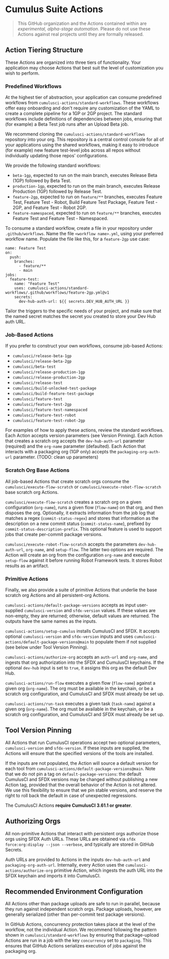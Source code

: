 # Cumulus Suite Actions

> This GitHub organization and the Actions contained within are _experimental, alpha-stage automation_. Please do not use these Actions against real projects until they are formally released.

## Action Tiering Structure

These Actions are organized into three tiers of functionality. Your application may choose Actions that best suit the level of customization you wish to perform.

### Predefined Workflows

At the highest tier of abstraction, your application can consume predefined workflows from `cumulusci-actions/standard-workflows`. These workflows offer easy onboarding and don't require any customization of the YAML to create a complete pipeline for a 1GP or 2GP project. The standard workflows include definitions of dependencies between jobs, ensuring that (for example) a Beta Test job runs after an Upload Beta job.

We recommend cloning the `cumulusci-actions/standard-workflows` repository into your org. This repository is a central control console for all of your applications using the shared workflows, making it easy to introduce (for example) new feature test-level jobs across all repos without individually updating those repos' configurations.

We provide the following standard workflows:

- `beta-1gp`, expected to run on the main branch, executes Release Beta (1GP) followed by Beta Test.
- `production-1gp`, expected to run on the main branch, executes Release Production (1GP) followed by Release Test.
- `feature-2gp`, expected to run on `feature/**` branches, executes Feature Test, Feature Test - Robot, Build Feature Test Package, Feature Test - 2GP, and Feature Test - Robot 2GP.
- `feature-namespaced`, expected to run on `feature/**` branches, executes Feature Test and Feature Test - Namespaced.

To consume a standard workflow, create a file in your repository under `.github/workflows`. Name the file `<workflow name>.yml`, using your preferred workflow name. Populate the file like this, for a `feature-2gp` use case:

```
name: Feature Test
on:
  push:
    branches:
      - feature/**
      - main
jobs:
  feature-test:
    name: "Feature Test"
    uses: cumulusci-actions/standard-workflows/.github/workflows/feature-2gp.yml@v1
    secrets:
      dev-hub-auth-url: ${{ secrets.DEV_HUB_AUTH_URL }}
```

Tailor the triggers to the specific needs of your project, and make sure that the named secret matches the secret you created to store your Dev Hub auth URL.

### Job-Based Actions

If you prefer to construct your own workflows, consume job-based Actions:

- `cumulusci/release-beta-1gp`
- `cumulusci/release-beta-2gp`
- `cumulusci/beta-test`
- `cumulusci/release-production-1gp`
- `cumulusci/release-production-2gp`
- `cumulusci/release-test`
- `cumulusci/build-unlocked-test-package`
- `cumulusci/build-feature-test-package`
- `cumulusci/feature-test`
- `cumulusci/feature-test-2gp`
- `cumulusci/feature-test-namespaced`
- `cumulusci/feature-test-robot`
- `cumulusci/feature-test-robot-2gp`

For examples of how to apply these actions, review the standard workflows. Each Action accepts version parameters (see Version Pinning). Each Action that creates a scratch org accepts the `dev-hub-auth-url` parameter (required) and the `org-name` parameter (defaulted). Each Action that interacts with a packaging org (1GP only) accepts the `packaging-org-auth-url` parameter. (TODO: clean up parameters)

### Scratch Org Base Actions

All job-based Actions that create scratch orgs consume the `cumulusci/execute-flow-scratch` or `cumulusci/execute-robot-flow-scratch` base scratch org Actions. 

`cumulusci/execute-flow-scratch` creates a scratch org on a given configuration (`org-name`), runs a given flow (`flow-name`) on that org, and then disposes the org. Optionally, it extracts information from the job log that matches a regex (`commit-status-regex`) and stores that information as the description on a new commit status (`commit-status-name`), prefixed by `commit-status-description-prefix`. This optional feature is used to support jobs that create per-commit package versions.

`cumulusci/execute-robot-flow-scratch` accepts the parameters `dev-hub-auth-url`, `org-name`, and `setup-flow`. The latter two options are required. The Action will create an org from the configuration `org-name` and execute `setup-flow` against it before running Robot Framework tests. It stores Robot results as an artifact.

### Primitive Actions

Finally, we also provide a suite of primitive Actions that underlie the base scratch org Actions and all persistent-org Actions.

`cumulusci-actions/default-package-versions` accepts as input user-supplied `cumulusci-version` and `sfdx-version` values. If these values are non-empty, they are returned; otherwise, default values are returned. The outputs have the same names as the inputs.

`cumulusci-actions/setup-cumulus` installs CumulusCI and SFDX. It accepts optional `cumulusci-version` and `sfdx-version` inputs and uses `cumulusci-actions/default-package-versions@main` to populate them if not supplied (see below under Tool Version Pinning).

`cumulusci-actions/authorize-org` accepts an `auth-url` and `org-name`, and ingests that org authorization into the SFDX and CumulusCI keychains. If the optional `dev-hub` input is set to `true`, it assigns this org as the default Dev Hub.

`cumulusci-actions/run-flow` executes a given flow (`flow-name`) against a given org (`org-name`). The org must be available in the keychain, or be a scratch org configuration, and CumulusCI and SFDX must already be set up.

`cumulusci-actions/run-task` executes a given task (`task-name`) against a given org (`org-name`). The org must be available in the keychain, or be a scratch org configuration, and CumulusCI and SFDX must already be set up.

## Tool Version Pinning

All Actions that run CumulusCI operations accept two optional parameters, `cumulusci-version` and `sfdx-version`. If these inputs are supplied, the Actions will ensure that the specified versions of the tools are installed.

If the inputs are not populated, the Action will source a default version for each tool from `cumulusci-actions/default-package-versions@main`. Note that we do not pin a tag on `default-package-versions`: the default CumulusCI and SFDX versions may be changed without publishing a new Action tag, provided that the overall behavior of the Action is not altered. We use this flexibility to ensure that we pin stable versions, and reserve the right to roll back the default in case of unexpected regressions.

The CumulusCI Actions **require CumulusCI 3.61.1 or greater**.

## Authorizing Orgs

All non-primitive Actions that interact with persistent orgs authorize those orgs using SFDX Auth URLs. These URLs are obtained via `sfdx force:org:display --json --verbose`, and typically are stored in GitHub Secrets.

Auth URLs are provided to Actions in the inputs `dev-hub-auth-url` and `packaging-org-auth-url`. Internally, every Action uses the `cumulusci-actions/authorize-org` primitive Action, which ingests the auth URL into the SFDX keychain and imports it into CumulusCI.

## Recommended Environment Configuration

All Actions other than package uploads are safe to run in parallel, because they run against independent scratch orgs. Package uploads, however, are generally serialized (other than per-commit test package versions). 

In GitHub Actions, concurrency protection takes place at the level of the workflow, not the individual Action. We recommend following the pattern shown in `cumulusci/standard-workflows` by ensuring that package-upload Actions are run in a job with the key `concurrency` set to `packaging`. This ensures that GitHub Actions serializes execution of jobs against the packaging org.
